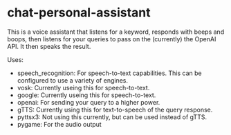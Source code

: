 # chat-personal-assistant

This is a voice assistant that listens for a keyword, responds with beeps and boops, then listens for your queries to pass on the (currently) the OpenAI API. It then  speaks the result.

Uses:
- speech_recognition: For speech-to-text capabilities. This can be configured to use a variety of engines.
- vosk: Currently useing this for speech-to-text.
- google: Currently useing this for speech-to-text.
- openai: For sending your query to a higher power.
- gTTS: Currently using this for text-to-speech of the query response.
- pyttsx3: Not using this currently, but can be used instead of gTTS.
- pygame: For the audio output
